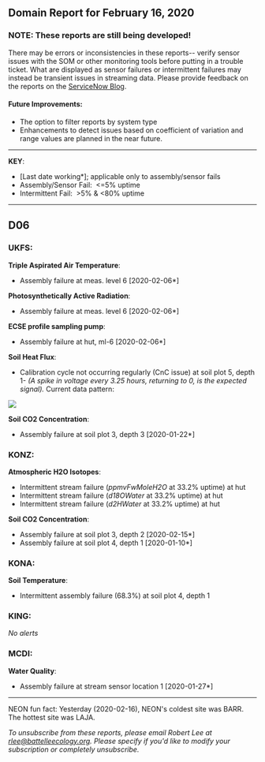 ## Domain Report for February 16, 2020


### NOTE: These reports are still being developed!
There may be errors or inconsistencies in these reports-- verify sensor issues with the SOM or other monitoring tools before putting in a trouble ticket. What are displayed as sensor failures or intermittent failures may instead be transient issues in streaming data.
Please provide feedback on the reports on the [ServiceNow Blog](https://neon.service-now.com/community?id=community_blog&sys_id=9b4fbe8adbed734017ecf9041d9619be).

#### Future Improvements: 
 - The option to filter reports by system type 
 - Enhancements to detect issues based on coefficient of variation and range values are planned in the near future.

***

**KEY**:

 - [Last date working*]; applicable only to assembly/sensor fails
 - Assembly/Sensor Fail:&nbsp;&nbsp;<=5% uptime
 - Intermittent Fail:&nbsp;&nbsp;>5% & <80% uptime

***
## D06

### UKFS:

**Triple Aspirated Air Temperature**:
 - Assembly failure at meas. level 6 [2020-02-06*]

**Photosynthetically Active Radiation**:
 - Assembly failure at meas. level 6 [2020-02-06*]

**ECSE profile sampling pump**:
 - Assembly failure at hut, ml-6 [2020-02-06*]

**Soil Heat Flux**:
 - Calibration cycle not occurring regularly (CnC issue) at soil plot 5, depth 1- _(A spike in voltage every 3.25 hours, returning to 0, is the expected signal)._ Current data pattern:

<img src="/scratch/SOM/rollingAnalysis/RptDp00/smartAlerts/imgs/NEON.D06.UKFS.DP0.00040.001.01800.005.501.000-2020-02-16.png">

**Soil CO2 Concentration**:
 - Assembly failure at soil plot 3, depth 3 [2020-01-22*]

### KONZ:

**Atmospheric H2O Isotopes**:
 - Intermittent stream failure (_ppmvFwMoleH2O_ at 33.2% uptime) at hut
 - Intermittent stream failure (_d18OWater_ at 33.2% uptime) at hut
 - Intermittent stream failure (_d2HWater_ at 33.2% uptime) at hut

**Soil CO2 Concentration**:
 - Assembly failure at soil plot 3, depth 2 [2020-02-15*]
 - Assembly failure at soil plot 4, depth 1 [2020-01-10*]

### KONA:

**Soil Temperature**:
 - Intermittent assembly failure (68.3%) at soil plot 4, depth 1

### KING:

_No alerts_

### MCDI:

**Water Quality**:
 - Assembly failure at stream sensor location 1 [2020-01-27*]

***
NEON fun fact: Yesterday (2020-02-16), NEON's coldest site was BARR. The hottest site was LAJA.

_To unsubscribe from these reports, please email Robert Lee at rlee@battelleecology.org. Please specify if you'd like to modify your subscription or completely unsubscribe._
